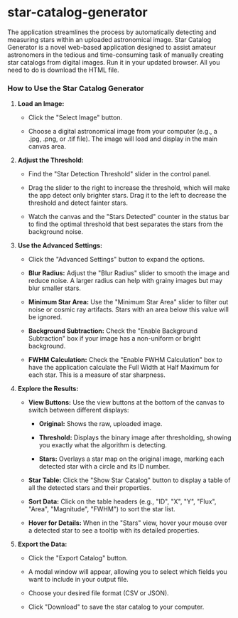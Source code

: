# star-catalog-generator
The application streamlines the process by automatically detecting and measuring stars within an uploaded astronomical image.
Star Catalog Generator is a novel web-based application designed to assist amateur astronomers in the tedious and time-consuming task of manually creating star catalogs from digital images. Run it in your updated browser. All you need to do is download the HTML file.

### How to Use the Star Catalog Generator

1.  **Load an Image:**
    
    *   Click the "Select Image" button.
        
    *   Choose a digital astronomical image from your computer (e.g., a .jpg, .png, or .tif file). The image will load and display in the main canvas area.
        
2.  **Adjust the Threshold:**
    
    *   Find the "Star Detection Threshold" slider in the control panel.
        
    *   Drag the slider to the right to increase the threshold, which will make the app detect only brighter stars. Drag it to the left to decrease the threshold and detect fainter stars.
        
    *   Watch the canvas and the "Stars Detected" counter in the status bar to find the optimal threshold that best separates the stars from the background noise.
        
3.  **Use the Advanced Settings:**
    
    *   Click the "Advanced Settings" button to expand the options.
        
    *   **Blur Radius:** Adjust the "Blur Radius" slider to smooth the image and reduce noise. A larger radius can help with grainy images but may blur smaller stars.
        
    *   **Minimum Star Area:** Use the "Minimum Star Area" slider to filter out noise or cosmic ray artifacts. Stars with an area below this value will be ignored.
        
    *   **Background Subtraction:** Check the "Enable Background Subtraction" box if your image has a non-uniform or bright background.
        
    *   **FWHM Calculation:** Check the "Enable FWHM Calculation" box to have the application calculate the Full Width at Half Maximum for each star. This is a measure of star sharpness.
        
4.  **Explore the Results:**
    
    *   **View Buttons:** Use the view buttons at the bottom of the canvas to switch between different displays:
        
        *   **Original:** Shows the raw, uploaded image.
            
        *   **Threshold:** Displays the binary image after thresholding, showing you exactly what the algorithm is detecting.
            
        *   **Stars:** Overlays a star map on the original image, marking each detected star with a circle and its ID number.
            
    *   **Star Table:** Click the "Show Star Catalog" button to display a table of all the detected stars and their properties.
        
    *   **Sort Data:** Click on the table headers (e.g., "ID", "X", "Y", "Flux", "Area", "Magnitude", "FWHM") to sort the star list.
        
    *   **Hover for Details:** When in the "Stars" view, hover your mouse over a detected star to see a tooltip with its detailed properties.
        
5.  **Export the Data:**
    
    *   Click the "Export Catalog" button.
        
    *   A modal window will appear, allowing you to select which fields you want to include in your output file.
        
    *   Choose your desired file format (CSV or JSON).
        
    *   Click "Download" to save the star catalog to your computer.
